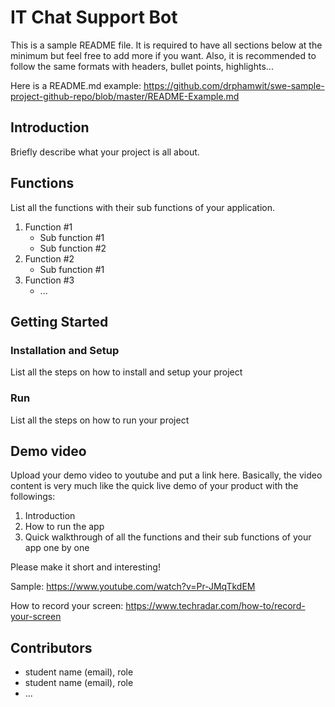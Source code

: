 # IT Chat Support Bot

This is a sample README file. It is required to have all sections below at the minimum but feel free to add more if you want. Also, it is recommended to follow the same formats with headers, bullet points, highlights...

Here is a README.md example: https://github.com/drphamwit/swe-sample-project-github-repo/blob/master/README-Example.md

## Introduction

Briefly describe what your project is all about.

## Functions
List all the functions with their sub functions of your application.
1. Function #1
	* Sub function #1
	* Sub function #2
2. Function #2
	* Sub function #1
3. Function #3
	* ...

## Getting Started
### Installation and Setup
List all the steps on how to install and setup your project
### Run
List all the steps on how to run your project

## Demo video

Upload your demo video to youtube and put a link here. Basically, the video content is very much like the quick live demo of your product with the followings:
1. Introduction
2. How to run the app
3. Quick walkthrough of all the functions and their sub functions of your app one by one

Please make it short and interesting!

Sample: https://www.youtube.com/watch?v=Pr-JMqTkdEM

How to record your screen: https://www.techradar.com/how-to/record-your-screen

## Contributors

* student name (email), role
* student name (email), role
* ...

